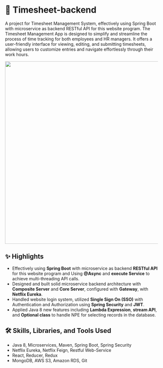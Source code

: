 # 📆 Timesheet-backend
A project for Timesheet Management System, effectively using Spring Boot with microservice as backend RESTful API for this website program. The Timesheet Management App is designed to simplify and streamline the process of time tracking for both employees and HR managers. It offers a user-friendly interface for viewing, editing, and submitting timesheets, allowing users to customize entries and navigate effortlessly through their work hours.

<p align="center">
    <img src="https://imgtr.ee/images/2023/12/08/9129929e79f63e8fbe9baec622d39af0.jpeg" width="600" />
</p>

## ✨ Highlights
- Effectively using **Spring Boot** with microservice as backend **RESTful API** for this website program and Using **@Async** and **execute Service** to achieve multi-threading API calls.
- Designed and built solid microservice backend architecture with **Composite Server** and **Core Server**, configured with **Gateway**, with **Netflix Eureka**.
- Handled website login system, utilized **Single Sign On (SSO)** with Authentication and Authorization using **Spring Security** and **JWT**.
- Applied Java 8 new features including **Lambda Expression**, **stream API**, and **Optional class** to handle NPE for selecting records in the database.

## 🛠 Skills, Libraries, and Tools Used
- Java 8, Microservices, Maven, Spring Boot, Spring Security
- Netflix Eureka, Netflix Feign, Restful Web-Service
- React, Reducer, Redux
- MongoDB, AWS S3, Amazon RDS, Git

